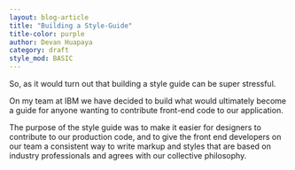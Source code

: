```yaml
---
layout: blog-article
title: "Building a Style-Guide"
title-color: purple
author: Devan Huapaya
category: draft
style_mod: BASIC
---
```


So, as it would turn out that building a style guide can be super stressful.


On my team at IBM we have decided to build what would ultimately become a guide
for anyone wanting to contribute front-end code to our application.

The purpose of the style guide was to make it easier for designers to contribute
to our production code, and to give the front end developers on our team a
consistent way to write markup and styles that are based on industry
professionals and agrees with our collective philosophy.
